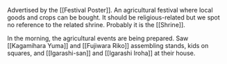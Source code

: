 Advertised by the [[Festival Poster]].
An agricultural festival where local goods and crops can be bought.
It should be religious-related but we spot no reference to the related shrine. Probably it is the [[Shrine]].

In the morning, the agricultural events are being prepared.
Saw [[Kagamihara Yuma]] and [[Fujiwara Riko]] assembling stands, kids on squares, and [[Igarashi-san]] and [[Igarashi Iroha]] at their house.